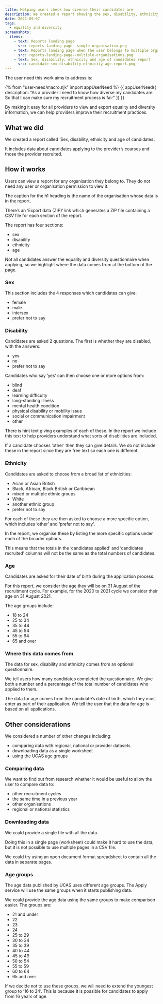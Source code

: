 ```yaml
---
title: Helping users check how diverse their candidates are
description: We created a report showing the sex, disability, ethnicity and age of candidates who apply to a provider and are recruited by them
date: 2021-09-07
tags:
  - equality and diversity
screenshots:
  items:
    - text: Reports landing page
      src: reports-landing-page--single-organisation.png
    - text: Reports landing page when the user belongs to multiple organisations
      src: reports-landing-page--multiple-organisations.png
    - text: Sex, disability, ethnicity and age of candidates report
      src: candidate-sex-disability-ethnicity-age-report.png
---
```


The user need this work aims to address is:

{% from "user-need/macro.njk" import appUserNeed %}
{{ appUserNeed({
  description: "As a provider
I need to know how diverse my candidates are
So that I can make sure my recruitment process is fair"
}) }}

By making it easy for all providers to view and export equality and diversity information, we can help providers improve their recruitment practices.

## What we did

We created a report called ‘Sex, disability, ethnicity and age of candidates’.

It includes data about candidates applying to the provider’s courses and those the provider recruited.

## How it works

Users can view a report for any organisation they belong to. They do not need any user or organisation permission to view it.

The caption for the h1 heading is the name of the organisation whose data is in the report.

There’s an ‘Export data (ZIP)’ link which generates a ZIP file containing a CSV file for each section of the report.

The report has four sections:

- sex
- disability
- ethnicity
- age

Not all candidates answer the equality and diversity questionnaire when applying, so we highlight where the data comes from at the bottom of the page.

### Sex

This section includes the 4 responses which candidates can give:

- female
- male
- intersex
- prefer not to say

### Disability

Candidates are asked 2 questions. The first is whether they are disabled, with the answers:

- yes
- no
- prefer not to say

Candidates who say ‘yes’ can then choose one or more options from:

- blind
- deaf
- learning difficulty
- long-standing illness
- mental health condition
- physical disability or mobility issue
- social or communication impairment
- other

There is hint text giving examples of each of these. In the report we include this text to help providers understand what sorts of disabilities are included.

If a candidate chooses ‘other’ then they can give details. We do not include these in the report since they are free text so each one is different.

### Ethnicity

Candidates are asked to choose from a broad list of ethnicities:

- Asian or Asian British
- Black, African, Black British or Caribbean
- mixed or multiple ethnic groups
- White
- another ethnic group
- prefer not to say

For each of these they are then asked to choose a more specific option, which includes ‘other’ and ‘prefer not to say’.

In the report, we organise these by listing the more specific options under each of the broader options.

This means that the totals in the ‘candidates applied’ and ‘candidates recruited’ columns will not be the same as the total numbers of candidates.

### Age

Candidates are asked for their date of birth during the application process.

For this report, we consider the age they will be on 31 August of the recruitment cycle. For example, for the 2020 to 2021 cycle we consider their age on 31 August 2021.

The age groups include:

- 18 to 24
- 25 to 34
- 35 to 44
- 45 to 54
- 55 to 64
- 65 and over

### Where this data comes from

The data for sex, disability and ethnicity comes from an optional questionnaire.

We tell users how many candidates completed the questionnaire. We give both a number and a percentage of the total number of candidates who applied to them.

The data for age comes from the candidate’s date of birth, which they must enter as part of their application. We tell the user that the data for age is based on all applications.

## Other considerations

We considered a number of other changes including:

- comparing data with regional, national or provider datasets
- downloading data as a single worksheet
- using the UCAS age groups

### Comparing data

We want to find out from research whether it would be useful to allow the user to compare data to:

- other recruitment cycles
- the same time in a previous year
- other organisations
- regional or national statistics

### Downloading data

We could provide a single file with all the data.

Doing this in a single page (worksheet) could make it hard to use the data, but it is not possible to use multiple pages in a CSV file.

We could try using an open document format spreadsheet to contain all the data in separate pages.

### Age groups

The age data published by UCAS uses different age groups. The Apply service will use the same groups when it starts publishing data.

We could provide the age data using the same groups to make comparison easier. The groups are:

- 21 and under
- 22
- 23
- 24
- 25 to 29
- 30 to 34
- 35 to 39
- 40 to 44
- 45 to 49
- 50 to 54
- 55 to 59
- 60 to 64
- 65 and over

If we decide not to use these groups, we will need to extend the youngest group to ‘16 to 24’. This is because it is possible for candidates to apply from 16 years of age.
